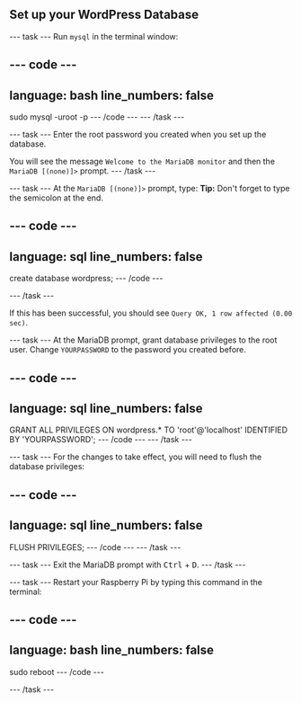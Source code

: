 ## Set up your WordPress Database

--- task --- Run `mysql` in the terminal window:

--- code ---
---
language: bash
line_numbers: false
---
sudo mysql -uroot -p --- /code --- --- /task ---

--- task --- Enter the root password you created when you set up the database.

You will see the message `Welcome to the MariaDB monitor` and then the `MariaDB [(none)]>` prompt. --- /task ---

--- task --- At the `MariaDB [(none)]>` prompt, type: **Tip:** Don't forget to type the semicolon at the end.

--- code ---
---
language: sql
line_numbers: false
---
create database wordpress; --- /code ---



--- /task ---

If this has been successful, you should see `Query OK, 1 row affected (0.00 sec)`.

--- task --- At the MariaDB prompt, grant database privileges to the root user. Change `YOURPASSWORD` to the password you created before.

--- code ---
---
language: sql
line_numbers: false
---
GRANT ALL PRIVILEGES ON wordpress.* TO 'root'@'localhost' IDENTIFIED BY 'YOURPASSWORD'; --- /code --- --- /task ---

--- task --- For the changes to take effect, you will need to flush the database privileges:

--- code ---
---
language: sql
line_numbers: false
---
FLUSH PRIVILEGES; --- /code --- --- /task ---

--- task --- Exit the MariaDB prompt with <kbd>Ctrl</kbd> + <kbd>D</kbd>. --- /task ---

--- task --- Restart your Raspberry Pi by typing this command in the terminal:

--- code ---
---
language: bash
line_numbers: false
---
sudo reboot --- /code ---

--- /task ---
